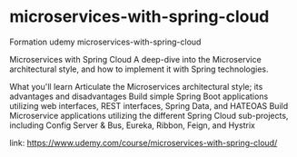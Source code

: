 # microservices-with-spring-cloud
Formation udemy microservices-with-spring-cloud

Microservices with Spring Cloud
A deep-dive into the Microservice architectural style, and how to implement it with Spring technologies. 

What you'll learn
    Articulate the Microservices architectural style; its advantages and disadvantages
    Build simple Spring Boot applications utilizing web interfaces, REST interfaces, 
    Spring Data, and HATEOAS
    Build Microservice applications utilizing the different Spring Cloud sub-projects, 
    including Config Server & Bus, 
    Eureka, Ribbon, 
    Feign, and Hystrix



link: https://www.udemy.com/course/microservices-with-spring-cloud/
